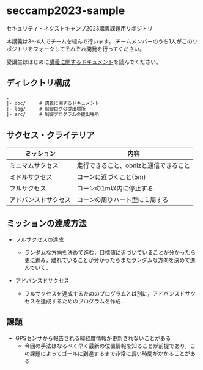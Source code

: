 # seccamp2023-sample
セキュリティ・ネクストキャンプ2023講義課題用リポジトリ

本講義は3〜4人でチームを組んで行います。
チームメンバーのうち1人がこのリポジトリをフォークしてそれぞれ開発を行ってください。

受講生ははじめに[講義に関するドキュメント](./doc/)を読んでください。

## ディレクトリ構成

```txt
.
|- doc/     # 講義に関するドキュメント
|- log/     # 制御ログの提出場所
|- src/     # 制御プログラムの提出場所
```
## サクセス・クライテリア
|ミッション|内容|
|--|--|
|ミニマムサクセス|走行できること、obnizと通信できること|
|ミドルサクセス|コーンに近づくこと(5m)|
|フルサクセス|コーンの1m以内に停止する|
|アドバンスドサクセス|コーンの周りハート型に１周する|

## ミッションの達成方法

- フルサクセスの達成
  - ランダムな方向を決めて進む．目標値に近づいていることが分かったら更に進み，離れていることが分かったらまたランダムな方向を決めて進んでいく．

- アドバンスドサクセス
  - フルサクセスを達成するためのプログラムとは別に，アドバンスドサクセスを達成するためのプログラムを作成．

## 課題

- GPSセンサから報告される緯経度情報が更新されないことがある
  - 今回の手法はなるべく早く最新の位置情報を知ることが前提であり，この課題によってゴールに到達するまで非常に長い時間がかかることがある

